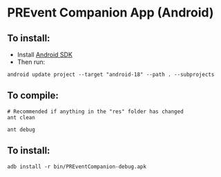 # PREvent Companion App (Android)

## To install:
* Install [Android SDK](http://developer.android.com/sdk/index.html)
* Then run:
```
android update project --target "android-18" --path . --subprojects
```

## To compile:
```
# Recommended if anything in the "res" folder has changed
ant clean

ant debug
```

## To install:
```
adb install -r bin/PREventCompanion-debug.apk
```
